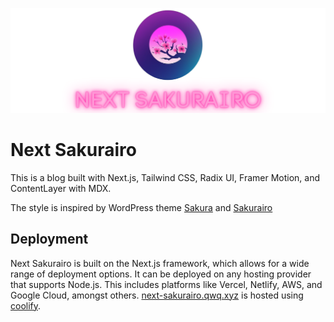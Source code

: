 
![Next Sakurairo](NextSakurairo.png)

# Next Sakurairo

This is a blog built with Next.js, Tailwind CSS, Radix UI, Framer Motion, and ContentLayer with MDX. 

The style is inspired by WordPress theme [Sakura](https://github.com/mashirozx/sakura) and [Sakurairo](https://github.com/mirai-mamori/Sakurairo)

## Deployment
Next Sakurairo is built on the Next.js framework, which allows for a wide range of deployment options. It can be deployed on any hosting provider that supports Node.js. This includes platforms like Vercel, Netlify, AWS, and Google Cloud, amongst others. [next-sakurairo.qwq.xyz](https://next-sakurairo.qwq.xyz) is hosted using [coolify](https://coolify.io/).

